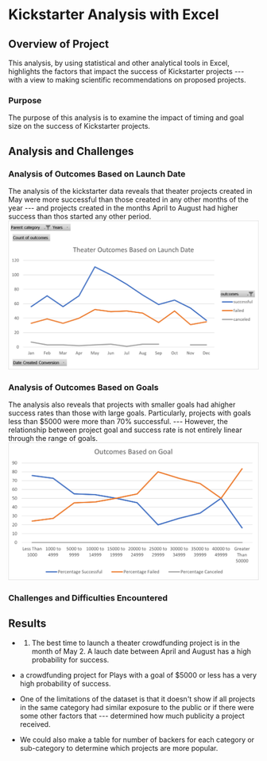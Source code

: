 # Kickstarter Analysis with Excel

## Overview of Project
This analysis, by using statistical and other analytical tools in Excel, highlights the factors that impact the success of Kickstarter projects --- with a view to making scientific recommendations on proposed projects.

### Purpose
The purpose of this analysis is to examine the impact of timing and goal size on the success of Kickstarter projects.

## Analysis and Challenges

### Analysis of Outcomes Based on Launch Date
The analysis of the kickstarter data reveals that theater projects created in May were more successful than those created in any other months of the year --- and projects created in the months April to August had higher success than thos started any other period.
![Theater_Outcomes_vs_Launch](resources/Theater_Outcomes_vs_Launch.png)

### Analysis of Outcomes Based on Goals
The analysis also reveals that projects with smaller goals had ahigher success rates than those with large goals. Particularly, projects with goals less than $5000 were more than 70% successful. --- However, the relationship between project goal and success rate is not entirely linear through the range of goals.
![Outcomes_vs_Goals](resources/Outcomes_vs_Goals.png)

### Challenges and Difficulties Encountered

## Results

- 1. The best time to launch a theater crowdfunding project is in the month of May 2. A lauch date between April and August has a high probability for success.

- a crowdfunding project for Plays with a goal of $5000 or less has a very high probability of success.

- One of the limitations of the dataset is that it doesn't show if all projects in the same category had similar exposure to the public or if there were some other factors that --- determined how much publicity a project received.

- We could also make a table for number of backers for each category or sub-category to determine which projects are more popular.
